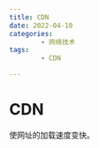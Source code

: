 ```yaml
---
title: CDN
date: 2022-04-10
categories:
        - 网络技术
tags:
        - CDN

---
```


# CDN

使网址的加载速度变快。
